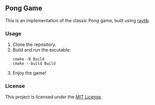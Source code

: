 ## Pong Game
This is an implementation of the classic Pong game, built using [raylib](https://github.com/raysan5/raylib).

### Usage
1. Clone the repository.
2. Build and run the excutable:
   ```
   cmake -B Build
   cmake --build Build
   ```
3. Enjoy the game!

### License
This project is licensed under the [MIT License](LICENSE).